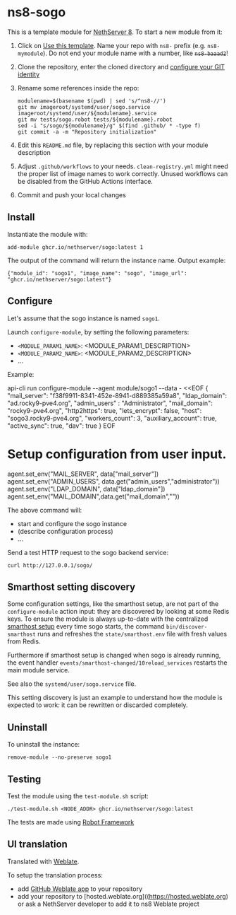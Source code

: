 # ns8-sogo

This is a template module for [NethServer 8](https://github.com/NethServer/ns8-core).
To start a new module from it:

1. Click on [Use this template](https://github.com/NethServer/ns8-sogo/generate).
   Name your repo with `ns8-` prefix (e.g. `ns8-mymodule`). 
   Do not end your module name with a number, like ~~`ns8-baaad2`~~!

1. Clone the repository, enter the cloned directory and
   [configure your GIT identity](https://git-scm.com/book/en/v2/Getting-Started-First-Time-Git-Setup#_your_identity)

1. Rename some references inside the repo:
   ```
   modulename=$(basename $(pwd) | sed 's/^ns8-//')
   git mv imageroot/systemd/user/sogo.service imageroot/systemd/user/${modulename}.service
   git mv tests/sogo.robot tests/${modulename}.robot
   sed -i "s/sogo/${modulename}/g" $(find .github/ * -type f)
   git commit -a -m "Repository initialization"
   ```

1. Edit this `README.md` file, by replacing this section with your module
   description

1. Adjust `.github/workflows` to your needs. `clean-registry.yml` might
   need the proper list of image names to work correctly. Unused workflows
   can be disabled from the GitHub Actions interface.

1. Commit and push your local changes

## Install

Instantiate the module with:

    add-module ghcr.io/nethserver/sogo:latest 1

The output of the command will return the instance name.
Output example:

    {"module_id": "sogo1", "image_name": "sogo", "image_url": "ghcr.io/nethserver/sogo:latest"}

## Configure

Let's assume that the sogo instance is named `sogo1`.

Launch `configure-module`, by setting the following parameters:
- `<MODULE_PARAM1_NAME>`: <MODULE_PARAM1_DESCRIPTION>
- `<MODULE_PARAM2_NAME>`: <MODULE_PARAM2_DESCRIPTION>
- ...

Example:

api-cli run configure-module --agent module/sogo1 --data - <<EOF
{
"mail_server": "f38f9911-8341-452e-8941-d889385a59a8",
"ldap_domain": "ad.rocky9-pve4.org",
"admin_users" : "Administrator",
"mail_domain": "rocky9-pve4.org",
  "http2https": true,
  "lets_encrypt": false,
  "host": "sogo3.rocky9-pve4.org",
  "workers_count": 3,
  "auxiliary_account": true,
  "active_sync": true,
  "dav": true
}
EOF

# Setup configuration from user input.
agent.set_env("MAIL_SERVER", data["mail_server"])
agent.set_env("ADMIN_USERS", data.get("admin_users","administrator"))
agent.set_env("LDAP_DOMAIN", data["ldap_domain"])
agent.set_env("MAIL_DOMAIN",data.get("mail_domain",""))

The above command will:
- start and configure the sogo instance
- (describe configuration process)
- ...

Send a test HTTP request to the sogo backend service:

    curl http://127.0.0.1/sogo/

## Smarthost setting discovery

Some configuration settings, like the smarthost setup, are not part of the
`configure-module` action input: they are discovered by looking at some
Redis keys.  To ensure the module is always up-to-date with the
centralized [smarthost
setup](https://nethserver.github.io/ns8-core/core/smarthost/) every time
sogo starts, the command `bin/discover-smarthost` runs and refreshes
the `state/smarthost.env` file with fresh values from Redis.

Furthermore if smarthost setup is changed when sogo is already
running, the event handler `events/smarthost-changed/10reload_services`
restarts the main module service.

See also the `systemd/user/sogo.service` file.

This setting discovery is just an example to understand how the module is
expected to work: it can be rewritten or discarded completely.

## Uninstall

To uninstall the instance:

    remove-module --no-preserve sogo1

## Testing

Test the module using the `test-module.sh` script:


    ./test-module.sh <NODE_ADDR> ghcr.io/nethserver/sogo:latest

The tests are made using [Robot Framework](https://robotframework.org/)

## UI translation

Translated with [Weblate](https://hosted.weblate.org/projects/ns8/).

To setup the translation process:

- add [GitHub Weblate app](https://docs.weblate.org/en/latest/admin/continuous.html#github-setup) to your repository
- add your repository to [hosted.weblate.org]((https://hosted.weblate.org) or ask a NethServer developer to add it to ns8 Weblate project
